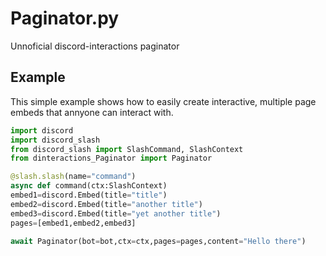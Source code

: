 # Paginator.py
 Unnoficial discord-interactions paginator

## Example
This simple example shows how to easily create interactive, multiple page embeds that annyone can interact with.
```py
import discord
import discord_slash
from discord_slash import SlashCommand, SlashContext
from dinteractions_Paginator import Paginator

@slash.slash(name="command")
async def command(ctx:SlashContext)
embed1=discord.Embed(title="title")
embed2=discord.Embed(title="another title")
embed3=discord.Embed(title="yet another title")
pages=[embed1,embed2,embed3]

await Paginator(bot=bot,ctx=ctx,pages=pages,content="Hello there")
```